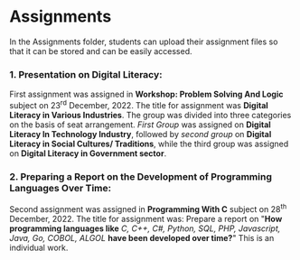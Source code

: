 # Assignments

In the Assignments folder, students can upload their assignment files so that it can be stored and can be easily accessed.

### 1. Presentation on Digital Literacy:

  First assignment was assigned in **Workshop: Problem Solving And Logic** subject on 23<sup>rd</sup> December, 2022. The title for assignment was **Digital Literacy in Various Industries**. The group was divided into three categories on the basis of seat arrangement. *First Group* was assigned on **Digital Literacy In Technology Industry**, followed by *second group* on **Digital Literacy in Social Cultures/ Traditions**, while the third group was assigned on **Digital Literacy in Government sector**.

### 2. Preparing a Report on the Development of Programming Languages Over Time:
  Second assignment was assigned in **Programming With C** subject on 28<sup>th</sup> December, 2022. The title for assignment was: Prepare a report on "**How programming languages like** *C, C++, C#, Python, SQL, PHP, Javascript, Java, Go, COBOL, ALGOL* **have been developed over time?**" This is an individual work.
